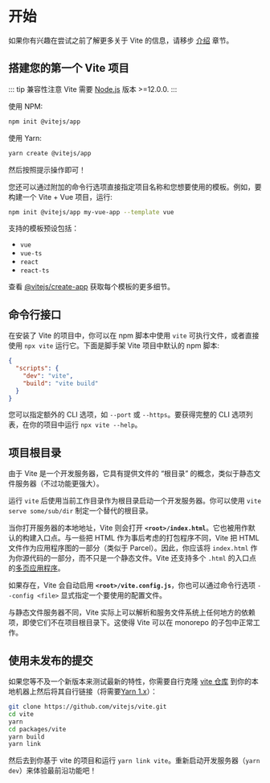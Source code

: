 # 开始

如果你有兴趣在尝试之前了解更多关于 Vite 的信息，请移步 [介绍](./introduction) 章节。

## 搭建您的第一个 Vite 项目

::: tip 兼容性注意
Vite 需要 [Node.js](https://nodejs.org/en/) 版本 >=12.0.0.
:::

使用 NPM:

```bash
npm init @vitejs/app
```

使用 Yarn:

```bash
yarn create @vitejs/app
```

然后按照提示操作即可！

您还可以通过附加的命令行选项直接指定项目名称和您想要使用的模板。例如，要构建一个 Vite + Vue 项目，运行:

```bash
npm init @vitejs/app my-vue-app --template vue
```

支持的模板预设包括：

- `vue`
- `vue-ts`
- `react`
- `react-ts`

查看 [@vitejs/create-app](https://github.com/vitejs/vite/tree/main/packages/create-app) 获取每个模板的更多细节。

## 命令行接口

在安装了 Vite 的项目中，你可以在 npm 脚本中使用 `vite` 可执行文件，或者直接使用 `npx vite` 运行它。下面是脚手架 Vite 项目中默认的 npm 脚本:

```json
{
  "scripts": {
    "dev": "vite",
    "build": "vite build"
  }
}
```

您可以指定额外的 CLI 选项，如 `--port` 或 `--https`。要获得完整的 CLI 选项列表，在你的项目中运行 `npx vite --help`。

## 项目根目录

由于 Vite 是一个开发服务器，它具有提供文件的 “根目录” 的概念，类似于静态文件服务器（不过功能更强大）。

运行 `vite` 后使用当前工作目录作为根目录启动一个开发服务器。你可以使用 `vite serve some/sub/dir` 制定一个替代的根目录。

当你打开服务器的本地地址，Vite 则会打开 **`<root>/index.html`**。它也被用作默认的构建入口点。与一些把 HTML 作为事后考虑的打包程序不同，Vite 把 HTML 文件作为应用程序图的一部分（类似于 Parcel）。因此，你应该将 `index.html` 作为你源代码的一部分，而不只是一个静态文件。Vite 还支持多个 `.html` 的入口点的[多页应用程序](./build#multi-page-app)。

如果存在，Vite 会自动启用 **`<root>/vite.config.js`**，你也可以通过命令行选项 `--config <file>` 显式指定一个要使用的配置文件。

与静态文件服务器不同，Vite 实际上可以解析和服务文件系统上任何地方的依赖项，即使它们不在项目根目录下。这使得 Vite 可以在 monorepo 的子包中正常工作。

## 使用未发布的提交

如果您等不及一个新版本来测试最新的特性，你需要自行克隆 [vite 仓库](https://github.com/vitejs/vite) 到你的本地机器上然后将其自行链接（将需要[Yarn 1.x](https://classic.yarnpkg.com/lang/en/)）：

```bash
git clone https://github.com/vitejs/vite.git
cd vite
yarn
cd packages/vite
yarn build
yarn link
```

然后去到你基于 vite 的项目和运行 `yarn link vite`。重新启动开发服务器（`yarn dev`）来体验最前沿功能吧！
